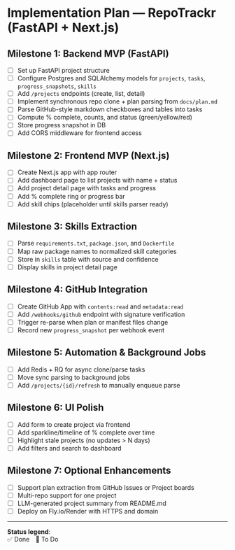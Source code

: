 # Implementation Plan — RepoTrackr (FastAPI + Next.js)

## Milestone 1: Backend MVP (FastAPI)
- [ ] Set up FastAPI project structure
- [ ] Configure Postgres and SQLAlchemy models for `projects`, `tasks`, `progress_snapshots`, `skills`
- [ ] Add `/projects` endpoints (create, list, detail)
- [ ] Implement synchronous repo clone + plan parsing from `docs/plan.md`
- [ ] Parse GitHub-style markdown checkboxes and tables into tasks
- [ ] Compute % complete, counts, and status (green/yellow/red)
- [ ] Store progress snapshot in DB
- [ ] Add CORS middleware for frontend access

## Milestone 2: Frontend MVP (Next.js)
- [ ] Create Next.js app with app router
- [ ] Add dashboard page to list projects with name + status
- [ ] Add project detail page with tasks and progress
- [ ] Add % complete ring or progress bar
- [ ] Add skill chips (placeholder until skills parser ready)

## Milestone 3: Skills Extraction
- [ ] Parse `requirements.txt`, `package.json`, and `Dockerfile`
- [ ] Map raw package names to normalized skill categories
- [ ] Store in `skills` table with source and confidence
- [ ] Display skills in project detail page

## Milestone 4: GitHub Integration
- [ ] Create GitHub App with `contents:read` and `metadata:read`
- [ ] Add `/webhooks/github` endpoint with signature verification
- [ ] Trigger re-parse when plan or manifest files change
- [ ] Record new `progress_snapshot` per webhook event

## Milestone 5: Automation & Background Jobs
- [ ] Add Redis + RQ for async clone/parse tasks
- [ ] Move sync parsing to background jobs
- [ ] Add `/projects/{id}/refresh` to manually enqueue parse

## Milestone 6: UI Polish
- [ ] Add form to create project via frontend
- [ ] Add sparkline/timeline of % complete over time
- [ ] Highlight stale projects (no updates > N days)
- [ ] Add filters and search to dashboard

## Milestone 7: Optional Enhancements
- [ ] Support plan extraction from GitHub Issues or Project boards
- [ ] Multi-repo support for one project
- [ ] LLM-generated project summary from README.md
- [ ] Deploy on Fly.io/Render with HTTPS and domain

---
**Status legend**:  
✅ Done 🔲 To Do

